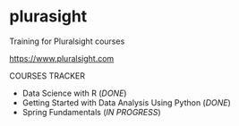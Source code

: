 # plurasight
Training for Pluralsight courses

https://www.pluralsight.com

COURSES TRACKER
* Data Science with R (_DONE_)
* Getting Started with Data Analysis Using Python (_DONE_)
* Spring Fundamentals (_IN PROGRESS_)